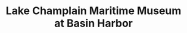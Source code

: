 ---
layout: repo
title: "Lake Champlain Maritime Museum at Basin Harbor"
id: 15970
permalink: repos/15970/
---